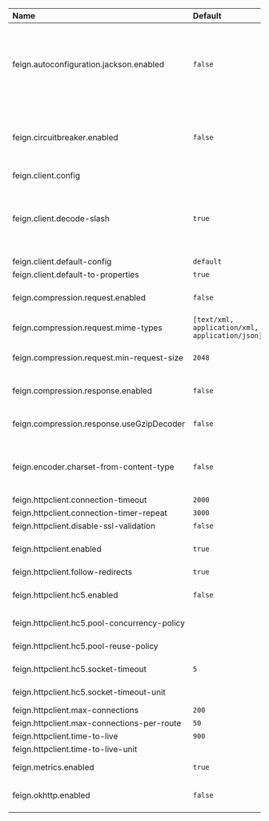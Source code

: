 | Name                                         | Default                                         | Description                                                  |
| :------------------------------------------- | :---------------------------------------------- | :----------------------------------------------------------- |
| feign.autoconfiguration.jackson.enabled      | `false`                                         | If true, PageJacksonModule and SortJacksonModule bean will be provided for Jackson page decoding. |
| feign.circuitbreaker.enabled                 | `false`                                         | If true, an OpenFeign client will be wrapped with a Spring Cloud CircuitBreaker circuit breaker. |
| feign.client.config                          |                                                 |                                                              |
| feign.client.decode-slash                    | `true`                                          | Feign clients do not encode slash `/` characters by default. To change this behavior, set the `decodeSlash` to `false`. |
| feign.client.default-config                  | `default`                                       |                                                              |
| feign.client.default-to-properties           | `true`                                          |                                                              |
| feign.compression.request.enabled            | `false`                                         | Enables the request sent by Feign to be compressed.          |
| feign.compression.request.mime-types         | `[text/xml, application/xml, application/json]` | The list of supported mime types.                            |
| feign.compression.request.min-request-size   | `2048`                                          | The minimum threshold content size.                          |
| feign.compression.response.enabled           | `false`                                         | Enables the response from Feign to be compressed.            |
| feign.compression.response.useGzipDecoder    | `false`                                         | Enables the default gzip decoder to be used.                 |
| feign.encoder.charset-from-content-type      | `false`                                         | Indicates whether the charset should be derived from the {@code Content-Type} header. |
| feign.httpclient.connection-timeout          | `2000`                                          |                                                              |
| feign.httpclient.connection-timer-repeat     | `3000`                                          |                                                              |
| feign.httpclient.disable-ssl-validation      | `false`                                         |                                                              |
| feign.httpclient.enabled                     | `true`                                          | Enables the use of the Apache HTTP Client by Feign.          |
| feign.httpclient.follow-redirects            | `true`                                          |                                                              |
| feign.httpclient.hc5.enabled                 | `false`                                         | Enables the use of the Apache HTTP Client 5 by Feign.        |
| feign.httpclient.hc5.pool-concurrency-policy |                                                 | Pool concurrency policies.                                   |
| feign.httpclient.hc5.pool-reuse-policy       |                                                 | Pool connection re-use policies.                             |
| feign.httpclient.hc5.socket-timeout          | `5`                                             | Default value for socket timeout.                            |
| feign.httpclient.hc5.socket-timeout-unit     |                                                 | Default value for socket timeout unit.                       |
| feign.httpclient.max-connections             | `200`                                           |                                                              |
| feign.httpclient.max-connections-per-route   | `50`                                            |                                                              |
| feign.httpclient.time-to-live                | `900`                                           |                                                              |
| feign.httpclient.time-to-live-unit           |                                                 |                                                              |
| feign.metrics.enabled                        | `true`                                          | Enables metrics capability for Feign.                        |
| feign.okhttp.enabled                         | `false`                                         | Enables the use of the OK HTTP Client by Feign.              |